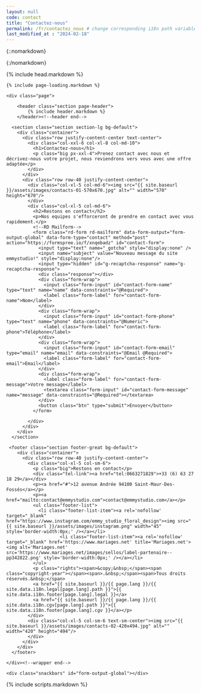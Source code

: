 ```yaml
---
layout: null
code: contact
title: "Contactez-nous"
permalink: /fr/contactez_nous # change corresponding i18n path variable if permalink changed here!
last_modified_at : "2024-02-18"
---
```

{::nomarkdown}
<!DOCTYPE html>
{:/nomarkdown}
<html class="wide wow-animation" lang="fr">
{% include head.markdown %}

<body>
	
	{% include page-loading.markdown %}

	<div class="page">
			
		<header class="section page-header">
			{% include header.markdown %}
		</header><!--header end-->

      <section class="section section-lg bg-default">
        <div class="container">
          <div class="row justify-content-center text-center">
            <div class="col-xxl-6 col-xl-8 col-md-10">
              <h1>Contactez-nous</h1>
              <p class="big px-xxl-4">Prenez contact avec nous et décrivez-nous votre projet, nous reviendrons vers vous avec une offre adaptée</p>
            </div>
          </div>
          <div class="row row-40 justify-content-center">
            <div class="col-xl-5 col-md-6"><img src="{{ site.baseurl }}/assets/images/contacts-01-570x670.jpg" alt="" width="570" height="670"/>
            </div>
            <div class="col-xl-5 col-md-6">
              <h2>Restons en contact</h2>
              <p>Nos equipes s'efforceront de prendre en contact avec vous rapidement.</p>
              <!--RD Mailform-->
              <form class="rd-form rd-mailform" data-form-output="form-output-global" data-form-type="contact" method="post" action="https://formspree.io/f/xnqebadz" id="contact-form">
			 	<input type="text" name="_gotcha" style="display:none" />
				<input name="subject" value="Nouveau message du site emmystudio!" style="display:none"/>
				<input type="hidden" id="g-recaptcha-response" name="g-recaptcha-response">
				<div class="response"></div>
                <div class="form-wrap">
                  <input class="form-input" id="contact-form-name" type="text" name="name" data-constraints="@Required">
                  <label class="form-label" for="contact-form-name">Nom</label>
                </div>
                <div class="form-wrap">
                  <input class="form-input" id="contact-form-phone" type="text" name="phone" data-constraints="@Numeric">
                  <label class="form-label" for="contact-form-phone">Téléphone</label>
                </div>
                <div class="form-wrap">
                  <input class="form-input" id="contact-form-email" type="email" name="email" data-constraints="@Email @Required">
                  <label class="form-label" for="contact-form-email">Email</label>
                </div>
                <div class="form-wrap">
                  <label class="form-label" for="contact-form-message">Votre message</label>
                  <textarea class="form-input" id="contact-form-message" name="message" data-constraints="@Required"></textarea>
                </div>
                <button class="btn" type="submit">Envoyer</button>
              </form>

            </div>
          </div>
        </div>
      </section>

	 <footer class="section footer-great bg-default">
        <div class="container">
          <div class="row row-40 justify-content-center">
            <div class="col-xl-5 col-sm-6">
              <p class="big">Restons en contact</p>
              <div class="tel-link"><a href="tel:0663271829">+33 (6) 63 27 18 29</a></div>
              <p><a href="#">12 avenue Andrée 94100 Saint-Maur-Des-Fossés</a></p>
              <p><a href="mailto:contact@emmystudio.com">contact@emmystudio.com</a></p>
              <ul class="footer-list">
                <li class="footer-list-item"><a rel='nofollow' target="_blank" href="https://www.instagram.com/emmy_studio_floral_design"><img src="{{ site.baseurl }}/assets/images/instagram.png" width="45"  style='border-width:0px;' /></a></li>
				        <li class="footer-list-item"><a rel='nofollow' target="_blank" href='https://www.mariages.net' title='Mariages.net'><img alt='Mariages.net' src='https://www.mariages.net/images/sellos/label-partenaire--pp342822.png' style='border-width:0px;' /></a></li>
              </ul>
              <p class="rights"><span>&copy;&nbsp;</span><span class="copyright-year"></span><span>.&nbsp;</span><span>Tous droits réservés.&nbsp;</span>
              <a href="{{ site.baseurl }}/{{ page.lang }}/{{ site.data.i18n.legal[page.lang].path }}">{{ site.data.i18n.footer[page.lang].legal }}</a>
              <a href="{{ site.baseurl }}/{{ page.lang }}/{{ site.data.i18n.cgv[page.lang].path }}">{{ site.data.i18n.footer[page.lang].cgv }}</a></p>
            </div>
            <div class="col-xl-5 col-sm-6 text-sm-center"><img src="{{ site.baseurl }}/assets/images/contacts-02-420x494.jpg" alt="" width="420" height="494"/>
            </div>
          </div>
        </div>
      </footer>

	</div><!--wrapper end-->

	<div class="snackbars" id="form-output-global"></div>
{% include scripts.markdown %}
<script src="https://www.google.com/recaptcha/api.js?render=6LdC5FcjAAAAABzm0IjJdAbPZfKkwHi0e6FzgtDT"></script>
<script>
	grecaptcha.ready(function () {
		grecaptcha.execute('6LdC5FcjAAAAABzm0IjJdAbPZfKkwHi0e6FzgtDT', {action: 'submit'}).then(function (token) {
			document.getElementById('g-recaptcha-response').value = token;
		});
	});
</script>

</body>

</html>
